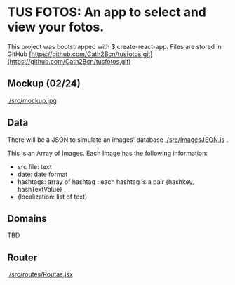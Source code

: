 # TUS FOTOS: An app to select and view your fotos.

This project was bootstrapped with $ create-react-app.
Files are stored in GitHub [https://github.com/Cath2Bcn/tusfotos.git](https://github.com/Cath2Bcn/tusfotos.git) 


## Mockup (02/24)

[./src/mockup.jpg](./src/mockup.jpg) 


## Data

There will be a JSON to simulate an images' database [./src/ImagesJSON.js](./src/ImagesJSON.js) .

This is an Array of Images.
Each Image has the following information:
-   src file: text
-   date: date format
-   hashtags: array of hashtag : each hashtag is a pair {hashkey, hashTextValue}
-   (localization: list of text)


## Domains

TBD


## Router

[./src/routes/Routas.jsx](./src/routes/Routas.jsx)


## 

